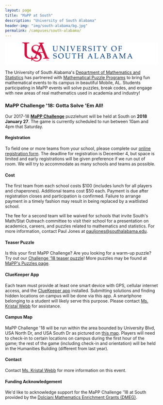 ```yaml
---
layout: page
title: "MaPP at South"
description: "University of South Alabama"
header-img: "img/south-alabama/bg.jpg"
permalink: /campuses/south-alabama/
---
```


![South logo](/img/south-alabama/logo.png)

The University of South Alabama's
[Department of Mathematics and Statistics][south]
has partnered with
[Mathematical Puzzle Programs][mapp]
to bring fun mathematical events to its campus in beautiful
Mobile, AL. Students participating in MaPP
events will solve puzzles, break codes, and engage with new areas of real
mathematics used in academia and industry!

### MaPP Challenge '18: Gotta Solve 'Em All!

Our 2017-18 **[MaPP Challenge][challenge]** puzzlehunt
will be held at South on **2018 January 27**. The game is currently scheduled
to run between 10am and 4pm that Saturday.

#### Registration

To field one or more teams from your school, please complete our
[online registration form][registration]. The deadline for registration
is December 4, but space is limited and early registrations will be given
preference if we run out of room. We will try to accommodate as many schools
and teams as possible.

#### Cost

The first team from each school costs $100 (includes lunch for all players
and chaperones). Additional teams cost $50 each.
Payment is due after registration closes and participation is confirmed.
Failure to arrange payment in a timely fashion may result in being replaced by
a waitlisted school.

The fee for a second team will be waived for schools
that invite South's Math/Stat Outreach committee to visit their school for a
presentation on academics, careers, and puzzles related to mathematics and
statistics. For more information, contact Paul Jones at
<pauljones@southalabama.edu>.

#### Teaser Puzzle

Is this your first MaPP Challenge? Are you looking for a warm-up puzzle?
Try out our [Challenge '18 teaser puzzle][teaser]!
More puzzles may be found at [MaPP's Puzzles page][puzzles].

#### ClueKeeper App

Each team must provide at least one smart device with GPS, cellular internet
access, and the [ClueKeeper app][cluekeeper] installed. Submitting solutions
and finding hidden locations on campus will be done via this app.
A smartphone belonging to a student will likely serve this purpose.
Please contact [Ms. Kristal Webb][webb] for assistance.

#### Campus Map

MaPP Challenge '18 will be run within the area bounded by University Blvd,
USA North Dr, and USA South Dr as pictured on [this map][south-map].
Players will need to check-in to certain locations on campus during the
first hour of the game; the rest of the game
(including check-in and orientation) will be held in the Humanities Building
(different from last year).

#### Contact

Contact [Ms. Kristal Webb][webb] for more information on this event.

#### Funding Acknowledgement

We'd like to acknowledge support for the MaPP Challenge '18 at South provided
by the [Dolciani Mathematics Enrichment Grants (DMEG)][demg].


[south]: https://www.southalabama.edu/colleges/artsandsci/mathstat/
[mapp]: /
[cluekeeper]: https://www.cluekeeper.com/
[south-map]: /img/south-alabama/south-map.pdf
[registration]: https://goo.gl/forms/1hypdvM4tdwaFzr03
[teaser]: /puzzles/mapp-challenge-18-teaser-puzzle.pdf
[clontz]: mailto:sclontz@southalabama.edu
[webb]: mailto:kwebb@southalabama.edu
[challenge]: /programs/challenge/
[puzzles]: /puzzles/
[demg]: https://www.maa.org/programs/maa-grants/dolciani-mathematics-enrichment-grants
